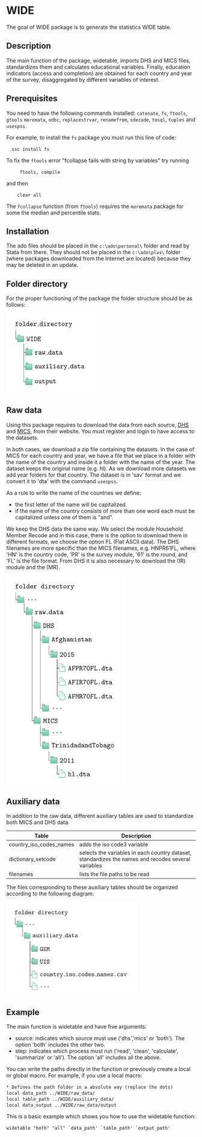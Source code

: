 # WIDE

The goal of WIDE package is to generate the statistics WIDE table. 

## Description 

The main function of the package, widetable, imports DHS and MICS files, standardizes them and calculates educational variables. Finally, education indicators (access and completion) are obtained for each country and year of the survey, disaggregated by different variables of interest.

## Prerequisites 

You need to have the following commands installed: `catenate`, `fs`, `ftools`, `gtools` `moremata`, `odbc`, `replacestrvar`, `renamefrom`, `sdecode`, `tosql`, `tuples` and `usespss`.

For example, to install the `fs` package you must run this line of code:
 
      ssc install fs


To fix the `ftools` error "fcollapse fails with string by variables" try running

         ftools, compile 
     
and then 

        clear all

The `fcollapse` function (from `ftools`) requires the `moremata` package for some the median and percentile stats.


## Installation 

The ado files should be placed in the `c:\ado\personal\` folder and read by Stata from there. They should not be placed in the `c:\ado\plus\` folder (where packages downloaded from the Internet are located) because they may be deleted in an update.

## Folder directory

For the proper functioning of the package the folder structure should be as follows: 

<img src="folder_directory.png" width="240" />


## Raw data 

Using this package requires to download the data from each source, [DHS](https://dhsprogram.com/) and [MICS](https://mics.unicef.org/), from their website. You must register and login to have access to the datasets. 

In both cases, we download a zip file containing the datasets. In the case of MICS for each country and year, we have a file that we place in a folder with the name of the country and inside it a folder with the name of the year. The dataset keeps the original name (e.g. hl). As we download more datasets we add year folders for that country. The dataset is in 'sav' format and we convert it to 'dta' with the command `usespss`.

As a rule to write the name of the countries we define: 

- the first letter of the name will be capitalized. 
- if the name of the country consists of more than one word each must be capitalized unless one of them is "and".

We keep the DHS data the same way. We select the module Household Member Recode and in this case, there is the option to download them in different formats, we choose the option FL (Flat ASCII data).
The DHS filenames are more specific than the MICS filenames, e.g. HNPR61FL, where 'HN' is the country code, 'PR' is the survey module, '61' is the round, and 'FL' is the file format. From DHS it is also necessary to download the (IR) module and the (MR).

<img src="raw_data.png" width="320" />

## Auxiliary data

In addition to the raw data, different auxiliary tables are used to standardize both MICS and DHS data. 

| Table   | Description |
|---------|-------------|
|country_iso_codes_names | adds the iso code3 variable |
|dictionary_setcode | selects the variables in each country dataset, standardizes the names and recodes several variables|
|filenames | lists the file paths to be read |

The files corresponding to these auxiliary tables should be organized according to the following diagram:

<img src="auxiliary_data.png" width="350" />

## Example

The main function is widetable and have five arguments:

- source: indicates which source must use ('dhs','mics' or 'both'). The option 'both' includes the other two.
- step: indicates which process must run ('read', 'clean', 'calculate', 'summarize' or 'all'). The option 'all' includes all the above.

You can write the paths directly in the function or previously create a local or global macro. For example, if you use a local macro: 

    * Defines the path folder in a absolute way (replace the dots)
    local data_path ../WIDE/raw_data/
    local table_path ../WIDE/auxiliary_data/
    local data_output ../WIDE/raw_data/output
    
This is a basic example which shows you how to use the widetable function:

    widetable "both" "all" `data_path' `table_path' `output_path'
    
    
    
    

